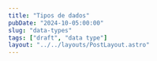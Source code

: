 ```yaml
---
title: "Tipos de dados"
pubDate: "2024-10-05:00:00"
slug: "data-types"
tags: ["draft", "data type"]
layout: "../../layouts/PostLayout.astro"
---
```

